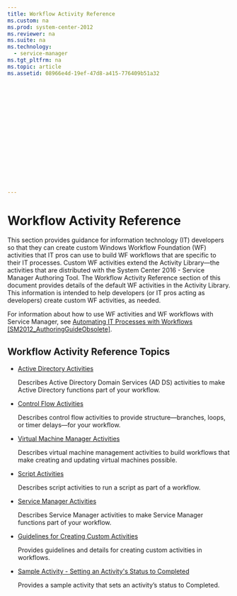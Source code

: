 ```yaml
---
title: Workflow Activity Reference
ms.custom: na
ms.prod: system-center-2012
ms.reviewer: na
ms.suite: na
ms.technology: 
  - service-manager
ms.tgt_pltfrm: na
ms.topic: article
ms.assetid: 08966e4d-19ef-47d8-a415-776409b51a32
 

















---
```

# Workflow Activity Reference
This section provides guidance for information technology \(IT\) developers so that they can create custom Windows Workflow Foundation \(WF\) activities that IT pros can use to build WF workflows that are specific to their IT processes. Custom WF activities extend the Activity Library—the activities that are distributed with the System Center 2016 - Service Manager Authoring Tool. The Workflow Activity Reference section of this document provides details of the default WF activities in the Activity Library. This information is intended to help developers \(or IT pros acting as developers\) create custom WF activities, as needed.  
  
 For information about how to use WF activities and WF workflows with Service Manager, see [Automating IT Processes with Workflows &#91;SM2012\_AuthoringGuideObsolete&#93;](assetId:///5eb7fc26-d704-4426-9c99-d969584b9e9a).  
  
## Workflow Activity Reference Topics  
  
-   [Active Directory Activities](../../../sm/manage/author/Active-Directory-Activities.md)  
  
     Describes Active Directory Domain Services \(AD DS\) activities to make Active Directory functions part of your workflow.  
  
-   [Control Flow Activities](../../../sm/manage/author/Control-Flow-Activities.md)  
  
     Describes control flow activities to provide structure—branches, loops, or timer delays—for your workflow.  
  
-   [Virtual Machine Manager Activities](../../../sm/manage/author/Virtual-Machine-Manager-Activities.md)  
  
     Describes virtual machine management activities to build workflows that make creating and updating virtual machines possible.  
  
-   [Script Activities](../../../sm/manage/author/Script-Activities.md)  
  
     Describes script activities to run a script as part of a workflow.  
  
-   [Service Manager Activities](../../../sm/manage/author/Service-Manager-Activities.md)  
  
     Describes Service Manager activities to make Service Manager functions part of your workflow.  
  
-   [Guidelines for Creating Custom Activities](../../../sm/manage/author/Guidelines-for-Creating-Custom-Activities.md)  
  
     Provides guidelines and details for creating custom activities in workflows.  
  
-   [Sample Activity \- Setting an Activity's Status to Completed](../../../sm/manage/author/Sample-Activity---Setting-an-Activity-s-Status-to-Completed.md)  
  
     Provides a sample activity that sets an activity’s status to Completed.
